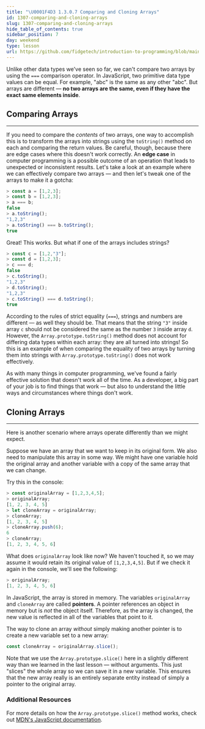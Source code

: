```yaml
---
title: "\U0001F4D3 1.3.0.7 Comparing and Cloning Arrays"
id: 1307-comparing-and-cloning-arrays
slug: 1307-comparing-and-cloning-arrays
hide_table_of_contents: true
sidebar_position: 7
day: weekend
type: lesson
url: https://github.com/fidgetech/introduction-to-programming/blob/main/0h_comparing_and_cloning_arrays.md
---
```


Unlike other data types we've seen so far, we can't compare two arrays by using the `===` comparison operator. In JavaScript, two primitive data type values can be equal. For example, "abc" is the same as any other "abc". But arrays are different — **no two arrays are the same, even if they have the exact same elements inside**.

## Comparing Arrays
---

If you need to compare the _contents_ of two arrays, one way to accomplish this is to transform the arrays into strings using the `toString()` method on each and comparing the return values. Be careful, though, because there are edge cases where this doesn't work correctly. An **edge case** in computer programming is a possible outcome of an operation that leads to unexpected or inconsistent results. Let's take a look at an example where we can effectively compare two arrays — and then let's tweak one of the arrays to make it a gotcha:

```javascript
> const a = [1,2,3];
> const b = [1,2,3];
> a === b;
false
> a.toString();
"1,2,3"
> a.toString() === b.toString();
true
```

Great! This works. But what if one of the arrays includes strings?

```javascript
> const c = [1,2,"3"];
> const d = [1,2,3];
> c === d;
false
> c.toString();
"1,2,3"
> d.toString();
"1,2,3"
> c.toString() === d.toString();
true
```

According to the rules of strict equality (`===`), strings and numbers are different — as well they should be. That means that the string `"3"` inside array `c` should not be considered the same as the number `3` inside array `d`. However, the `Array.prototype.toString()` method does not account for differing data types within each array: they are all turned into strings! So this is an example of when comparing the equality of two arrays by turning them into strings with `Array.prototype.toString()` does not work effectively.

As with many things in computer programming, we've found a fairly effective solution that doesn't work all of the time. As a developer, a big part of your job is to find things that work — but also to understand the little ways and circumstances where things don't work.

## Cloning Arrays
---

Here is another scenario where arrays operate differently than we might expect.

Suppose we have an array that we want to keep in its original form. We also need to manipulate this array in some way. We might have one variable hold the original array and another variable with a copy of the same array that we can change.

Try this in the console:

```javascript
> const originalArray = [1,2,3,4,5];
> originalArray;
[1, 2, 3, 4, 5]
> let cloneArray = originalArray;
> cloneArray;
[1, 2, 3, 4, 5]
> cloneArray.push(6);
6
> cloneArray;
[1, 2, 3, 4, 5, 6]
```

What does `originalArray` look like now? We haven't touched it, so we may assume it would retain its original value of `[1,2,3,4,5]`. But if we check it again in the console, we'll see the following:

```javascript
> originalArray;
[1, 2, 3, 4, 5, 6]
```

In JavaScript, the array is stored in memory. The variables `originalArray` and `cloneArray` are called **pointers**. A pointer references an object in memory but is _not_ the object itself. Therefore, as the array is changed, the new value is reflected in all of the variables that point to it.

The way to clone an array _without_ simply making another pointer is to create a new variable set to a new array:

```javascript
const cloneArray = originalArray.slice();
```

Note that we use the `Array.prototype.slice()` here in a slightly different way than we learned in the last lesson — without arguments. This just "slices" the whole array so we can save it in a new variable. This ensures that the new array really is an entirely separate entity instead of simply a pointer to the original array.

### Additional Resources

For more details on how the `Array.prototype.slice()` method works, check out [MDN's JavaScript documentation](https://developer.mozilla.org/en-US/docs/Web/JavaScript/Reference/Global_Objects/Array/slice).
